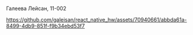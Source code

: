Галеева Лейсан, 11-002


https://github.com/galeisan/react_native_hw/assets/70940661/abbda61a-8499-4db9-851f-f9b34ebd53f7

